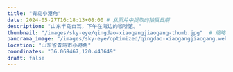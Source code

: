 ```yaml
---
title: "青岛小港角"
date: 2024-05-27T16:18:13+08:00 # 从照片中提取的拍摄日期
description: "山东半岛自驾，下午在海边的咖啡馆。"
thumbnail: "/images/sky-eye/qingdao-xiaogangjiaogang-thumb.jpg"  # 缩略图路径
panorama_image: "/images/sky-eye/optimized/qingdao-xiaogangjiaogang.webp"   # 优化后的全景图路径
location: "山东省青岛市小港角"
coordinates: "36.069467,120.443649"
draft: false
---
```

